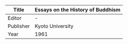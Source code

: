 |Title | Essays on the History of Buddhism 
| --- | --- 
|Editor | -
|Publisher | Kyoto University
|Year | 1961